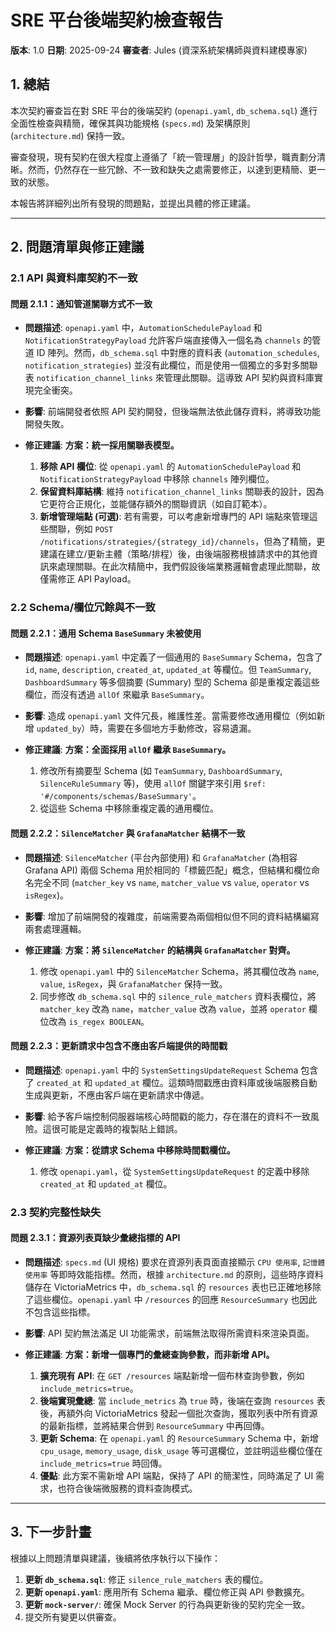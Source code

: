 # SRE 平台後端契約檢查報告

**版本**: 1.0
**日期**: 2025-09-24
**審查者**: Jules (資深系統架構師與資料建模專家)

## 1. 總結

本次契約審查旨在對 SRE 平台的後端契約 (`openapi.yaml`, `db_schema.sql`) 進行全面性檢查與精簡，確保其與功能規格 (`specs.md`) 及架構原則 (`architecture.md`) 保持一致。

審查發現，現有契約在很大程度上遵循了「統一管理層」的設計哲學，職責劃分清晰。然而，仍然存在一些冗餘、不一致和缺失之處需要修正，以達到更精簡、更一致的狀態。

本報告將詳細列出所有發現的問題點，並提出具體的修正建議。

---

## 2. 問題清單與修正建議

### 2.1 API 與資料庫契約不一致

#### **問題 2.1.1：通知管道關聯方式不一致**

-   **問題描述**:
    `openapi.yaml` 中，`AutomationSchedulePayload` 和 `NotificationStrategyPayload` 允許客戶端直接傳入一個名為 `channels` 的管道 ID 陣列。然而，`db_schema.sql` 中對應的資料表 (`automation_schedules`, `notification_strategies`) 並沒有此欄位，而是使用一個獨立的多對多關聯表 `notification_channel_links` 來管理此關聯。這導致 API 契約與資料庫實現完全衝突。

-   **影響**:
    前端開發者依照 API 契約開發，但後端無法依此儲存資料，將導致功能開發失敗。

-   **修正建議**:
    **方案：統一採用關聯表模型。**
    1.  **移除 API 欄位**: 從 `openapi.yaml` 的 `AutomationSchedulePayload` 和 `NotificationStrategyPayload` 中移除 `channels` 陣列欄位。
    2.  **保留資料庫結構**: 維持 `notification_channel_links` 關聯表的設計，因為它更符合正規化，並能儲存額外的關聯資訊（如自訂範本）。
    3.  **新增管理端點 (可選)**: 若有需要，可以考慮新增專門的 API 端點來管理這些關聯，例如 `POST /notifications/strategies/{strategy_id}/channels`，但為了精簡，更建議在建立/更新主體（策略/排程）後，由後端服務根據請求中的其他資訊來處理關聯。在此次精簡中，我們假設後端業務邏輯會處理此關聯，故僅需修正 API Payload。

### 2.2 Schema/欄位冗餘與不一致

#### **問題 2.2.1：通用 Schema `BaseSummary` 未被使用**

-   **問題描述**:
    `openapi.yaml` 中定義了一個通用的 `BaseSummary` Schema，包含了 `id`, `name`, `description`, `created_at`, `updated_at` 等欄位。但 `TeamSummary`, `DashboardSummary` 等多個摘要 (Summary) 型的 Schema 卻是重複定義這些欄位，而沒有透過 `allOf` 來繼承 `BaseSummary`。

-   **影響**:
    造成 `openapi.yaml` 文件冗長，維護性差。當需要修改通用欄位（例如新增 `updated_by`）時，需要在多個地方手動修改，容易遺漏。

-   **修正建議**:
    **方案：全面採用 `allOf` 繼承 `BaseSummary`。**
    1.  修改所有摘要型 Schema (如 `TeamSummary`, `DashboardSummary`, `SilenceRuleSummary` 等)，使用 `allOf` 關鍵字來引用 `$ref: '#/components/schemas/BaseSummary'`。
    2.  從這些 Schema 中移除重複定義的通用欄位。

#### **問題 2.2.2：`SilenceMatcher` 與 `GrafanaMatcher` 結構不一致**

-   **問題描述**:
    `SilenceMatcher` (平台內部使用) 和 `GrafanaMatcher` (為相容 Grafana API) 兩個 Schema 用於相同的「標籤匹配」概念，但結構和欄位命名完全不同 (`matcher_key` vs `name`, `matcher_value` vs `value`, `operator` vs `isRegex`)。

-   **影響**:
    增加了前端開發的複雜度，前端需要為兩個相似但不同的資料結構編寫兩套處理邏輯。

-   **修正建議**:
    **方案：將 `SilenceMatcher` 的結構與 `GrafanaMatcher` 對齊。**
    1.  修改 `openapi.yaml` 中的 `SilenceMatcher` Schema，將其欄位改為 `name`, `value`, `isRegex`，與 `GrafanaMatcher` 保持一致。
    2.  同步修改 `db_schema.sql` 中的 `silence_rule_matchers` 資料表欄位，將 `matcher_key` 改為 `name`，`matcher_value` 改為 `value`，並將 `operator` 欄位改為 `is_regex BOOLEAN`。

#### **問題 2.2.3：更新請求中包含不應由客戶端提供的時間戳**

-   **問題描述**:
    `openapi.yaml` 中的 `SystemSettingsUpdateRequest` Schema 包含了 `created_at` 和 `updated_at` 欄位。這類時間戳應由資料庫或後端服務自動生成與更新，不應由客戶端在更新請求中傳遞。

-   **影響**:
    給予客戶端控制伺服器端核心時間戳的能力，存在潛在的資料不一致風險。這很可能是定義時的複製貼上錯誤。

-   **修正建議**:
    **方案：從請求 Schema 中移除時間戳欄位。**
    1.  修改 `openapi.yaml`，從 `SystemSettingsUpdateRequest` 的定義中移除 `created_at` 和 `updated_at` 欄位。

### 2.3 契約完整性缺失

#### **問題 2.3.1：資源列表頁缺少彙總指標的 API**

-   **問題描述**:
    `specs.md` (UI 規格) 要求在資源列表頁面直接顯示 `CPU 使用率`, `記憶體使用率` 等即時效能指標。然而，根據 `architecture.md` 的原則，這些時序資料儲存在 VictoriaMetrics 中，`db_schema.sql` 的 `resources` 表也已正確地移除了這些欄位。`openapi.yaml` 中 `/resources` 的回應 `ResourceSummary` 也因此不包含這些指標。

-   **影響**:
    API 契約無法滿足 UI 功能需求，前端無法取得所需資料來渲染頁面。

-   **修正建議**:
    **方案：新增一個專門的彙總查詢參數，而非新增 API。**
    1.  **擴充現有 API**: 在 `GET /resources` 端點新增一個布林查詢參數，例如 `include_metrics=true`。
    2.  **後端實現彙總**: 當 `include_metrics` 為 `true` 時，後端在查詢 `resources` 表後，再額外向 VictoriaMetrics 發起一個批次查詢，獲取列表中所有資源的最新指標，並將結果合併到 `ResourceSummary` 中再回傳。
    3.  **更新 Schema**: 在 `openapi.yaml` 的 `ResourceSummary` Schema 中，新增 `cpu_usage`, `memory_usage`, `disk_usage` 等可選欄位，並註明這些欄位僅在 `include_metrics=true` 時回傳。
    4.  **優點**: 此方案不需新增 API 端點，保持了 API 的簡潔性，同時滿足了 UI 需求，也符合後端微服務的資料查詢模式。

---

## 3. 下一步計畫

根據以上問題清單與建議，後續將依序執行以下操作：
1.  **更新 `db_schema.sql`**: 修正 `silence_rule_matchers` 表的欄位。
2.  **更新 `openapi.yaml`**: 應用所有 Schema 繼承、欄位修正與 API 參數擴充。
3.  **更新 `mock-server/`**: 確保 Mock Server 的行為與更新後的契約完全一致。
4.  提交所有變更以供審查。